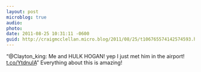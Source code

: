 ```yaml
---
layout: post
microblog: true
audio: 
photo: 
date: 2011-08-25 10:31:11 -0600
guid: http://craigmcclellan.micro.blog/2011/08/25/t106765574142574593.html
---
```

“@Clayton_king: Me and HULK HOGAN!   yep I just met him in the airport! [t.co/YtdnuIA](http://t.co/YtdnuIA)” Everything about this is amazing!
